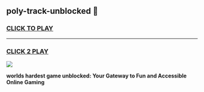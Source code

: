 
## poly-track-unblocked 👋
<h3>
<a href="https://premium.freeplayer.one?title=poly-track-unblocked&ref=14F">CLICK TO PLAY</a></h3>
<hr>

<h3>
<a href="https://premium.freeplayer.one?title=poly-track-unblocked&ref=14F">CLICK 2 PLAY</a>
  
</h3>

<a href="https://premium.freeplayer.one?title=poly-track-unblocked&ref=12F/"><img src="https://clearcache.store/games.png"></a>


**worlds hardest game unblocked: Your Gateway to Fun and Accessible Online Gaming**
